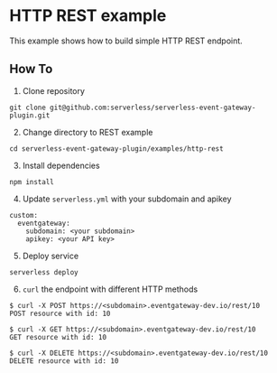 # HTTP REST example

This example shows how to build simple HTTP REST endpoint.

## How To

1. Clone repository

```
git clone git@github.com:serverless/serverless-event-gateway-plugin.git
```

2. Change directory to REST example

```
cd serverless-event-gateway-plugin/examples/http-rest
```

3. Install dependencies

```
npm install
```

4. Update `serverless.yml` with your subdomain and apikey

```
custom:
  eventgateway:
    subdomain: <your subdomain>
    apikey: <your API key>
```

5. Deploy service

```
serverless deploy
```

6. `curl` the endpoint with different HTTP methods

```
$ curl -X POST https://<subdomain>.eventgateway-dev.io/rest/10
POST resource with id: 10

$ curl -X GET https://<subdomain>.eventgateway-dev.io/rest/10
GET resource with id: 10

$ curl -X DELETE https://<subdomain>.eventgateway-dev.io/rest/10
DELETE resource with id: 10
```
